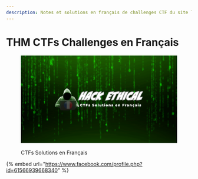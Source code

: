 ```yaml
---
description: Notes et solutions en français de challenges CTF du site TryHackMe.com
---
```


# THM CTFs Challenges en Français

<figure><img src=".gitbook/assets/HackEthical_banner_01.png" alt=""><figcaption><p>CTFs Solutions en Français</p></figcaption></figure>

{% embed url="https://www.facebook.com/profile.php?id=61566939668340" %}
